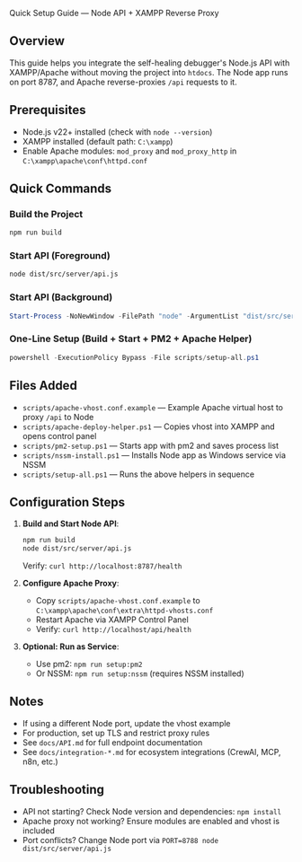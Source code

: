 Quick Setup Guide — Node API + XAMPP Reverse Proxy

## Overview
This guide helps you integrate the self-healing debugger's Node.js API with XAMPP/Apache without moving the project into `htdocs`. The Node app runs on port 8787, and Apache reverse-proxies `/api` requests to it.

## Prerequisites
- Node.js v22+ installed (check with `node --version`)
- XAMPP installed (default path: `C:\xampp`)
- Enable Apache modules: `mod_proxy` and `mod_proxy_http` in `C:\xampp\apache\conf\httpd.conf`

## Quick Commands
### Build the Project
```bash
npm run build
```

### Start API (Foreground)
```bash
node dist/src/server/api.js
```

### Start API (Background)
```powershell
Start-Process -NoNewWindow -FilePath "node" -ArgumentList "dist/src/server/api.js"
```

### One-Line Setup (Build + Start + PM2 + Apache Helper)
```powershell
powershell -ExecutionPolicy Bypass -File scripts/setup-all.ps1
```

## Files Added
- `scripts/apache-vhost.conf.example` — Example Apache virtual host to proxy `/api` to Node
- `scripts/apache-deploy-helper.ps1` — Copies vhost into XAMPP and opens control panel
- `scripts/pm2-setup.ps1` — Starts app with pm2 and saves process list
- `scripts/nssm-install.ps1` — Installs Node app as Windows service via NSSM
- `scripts/setup-all.ps1` — Runs the above helpers in sequence

## Configuration Steps
1. **Build and Start Node API**:
   ```bash
   npm run build
   node dist/src/server/api.js
   ```
   Verify: `curl http://localhost:8787/health`

2. **Configure Apache Proxy**:
   - Copy `scripts/apache-vhost.conf.example` to `C:\xampp\apache\conf\extra\httpd-vhosts.conf`
   - Restart Apache via XAMPP Control Panel
   - Verify: `curl http://localhost/api/health`

3. **Optional: Run as Service**:
   - Use pm2: `npm run setup:pm2`
   - Or NSSM: `npm run setup:nssm` (requires NSSM installed)

## Notes
- If using a different Node port, update the vhost example
- For production, set up TLS and restrict proxy rules
- See `docs/API.md` for full endpoint documentation
- See `docs/integration-*.md` for ecosystem integrations (CrewAI, MCP, n8n, etc.)

## Troubleshooting
- API not starting? Check Node version and dependencies: `npm install`
- Apache proxy not working? Ensure modules are enabled and vhost is included
- Port conflicts? Change Node port via `PORT=8788 node dist/src/server/api.js`
